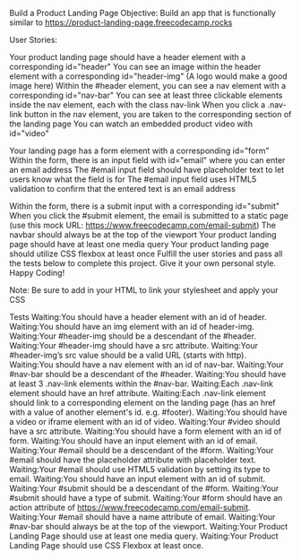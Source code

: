 
Build a Product Landing Page
Objective: Build an app that is functionally similar to https://product-landing-page.freecodecamp.rocks

User Stories:

Your product landing page should have a header element with a corresponding id="header"
You can see an image within the header element with a corresponding id="header-img" (A logo would make a good image here)
Within the #header element, you can see a nav element with a corresponding id="nav-bar"
You can see at least three clickable elements inside the nav element, each with the class nav-link
When you click a .nav-link button in the nav element, you are taken to the corresponding section of the landing page
You can watch an embedded product video with id="video"

Your landing page has a form element with a corresponding id="form"
Within the form, there is an input field with id="email" where you can enter an email address
The #email input field should have placeholder text to let users know what the field is for
The #email input field uses HTML5 validation to confirm that the entered text is an email address

Within the form, there is a submit input with a corresponding id="submit"
When you click the #submit element, the email is submitted to a static page (use this mock URL: https://www.freecodecamp.com/email-submit)
The navbar should always be at the top of the viewport
Your product landing page should have at least one media query
Your product landing page should utilize CSS flexbox at least once
Fulfill the user stories and pass all the tests below to complete this project. Give it your own personal style. Happy Coding!

Note: Be sure to add <link rel="stylesheet" href="styles.css"> in your HTML to link your stylesheet and apply your CSS

Tests
Waiting:You should have a header element with an id of header.
Waiting:You should have an img element with an id of header-img.
Waiting:Your #header-img should be a descendant of the #header.
Waiting:Your #header-img should have a src attribute.
Waiting:Your #header-img’s src value should be a valid URL (starts with http).
Waiting:You should have a nav element with an id of nav-bar.
Waiting:Your #nav-bar should be a descendant of the #header.
Waiting:You should have at least 3 .nav-link elements within the #nav-bar.
Waiting:Each .nav-link element should have an href attribute.
Waiting:Each .nav-link element should link to a corresponding element on the landing page (has an href with a value of another element's id. e.g. #footer).
Waiting:You should have a video or iframe element with an id of video.
Waiting:Your #video should have a src attribute.
Waiting:You should have a form element with an id of form.
Waiting:You should have an input element with an id of email.
Waiting:Your #email should be a descendant of the #form.
Waiting:Your #email should have the placeholder attribute with placeholder text.
Waiting:Your #email should use HTML5 validation by setting its type to email.
Waiting:You should have an input element with an id of submit.
Waiting:Your #submit should be a descendant of the #form.
Waiting:Your #submit should have a type of submit.
Waiting:Your #form should have an action attribute of https://www.freecodecamp.com/email-submit.
Waiting:Your #email should have a name attribute of email.
Waiting:Your #nav-bar should always be at the top of the viewport.
Waiting:Your Product Landing Page should use at least one media query.
Waiting:Your Product Landing Page should use CSS Flexbox at least once.
